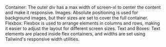 Container: The outer div has a max width of screen-xl to center the content and make it responsive.
Images: Absolute positioning is used for background images, but their sizes are set to cover the full container.
Flexbox: Flexbox is used to arrange elements in columns and rows, making it easier to adjust the layout for different screen sizes.
Text and Boxes: Text elements are placed inside flex containers, and widths are set using Tailwind's responsive width utilities.
